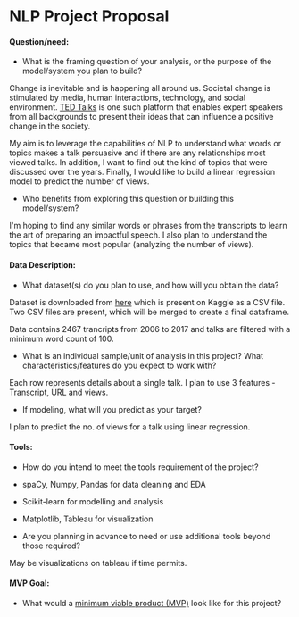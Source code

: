 # NLP Project Proposal

#### Question/need:
* What is the framing question of your analysis, or the purpose of the model/system you plan to build? 

Change is inevitable and is happening all around us. Societal change is stimulated by media, human interactions, technology, and social environment. 
[TED Talks](https://www.ted.com/talks) is one such platform that enables expert speakers from all backgrounds to present their ideas that can influence a positive change in the society. 

My aim is to leverage the capabilities of NLP to understand what words or topics makes a talk persuasive and if there are any relationships most viewed talks. In addition, I want to find out the kind of topics that were discussed over the years. Finally, I would like to build a linear regression model to predict the number of views.      


* Who benefits from exploring this question or building this model/system?

I'm hoping to find any similar words or phrases from the transcripts to learn the art of preparing an impactful speech. I also plan to understand the topics that became most popular (analyzing the number of views).   

#### Data Description:
* What dataset(s) do you plan to use, and how will you obtain the data?

Dataset is downloaded from [here](https://www.kaggle.com/rounakbanik/ted-talks) which is present on Kaggle as a CSV file. Two CSV files are present, which will be merged to create a final dataframe. 

Data contains 2467 trancripts from 2006 to 2017 and talks are filtered with a minimum word count of 100. 

* What is an individual sample/unit of analysis in this project? What characteristics/features do you expect to work with? 

Each row represents details about a single talk. I plan to use 3 features - Transcript, URL and views.

* If modeling, what will you predict as your target?

I plan to predict the no. of views for a talk using linear regression.

#### Tools:
* How do you intend to meet the tools requirement of the project? 

* spaCy, Numpy, Pandas for data cleaning and EDA
* Scikit-learn for modelling and analysis
* Matplotlib, Tableau for visualization 

* Are you planning in advance to need or use additional tools beyond those required?

May be visualizations on tableau if time permits.

#### MVP Goal:
* What would a [minimum viable product (MVP)](./mvp.md) look like for this project?
